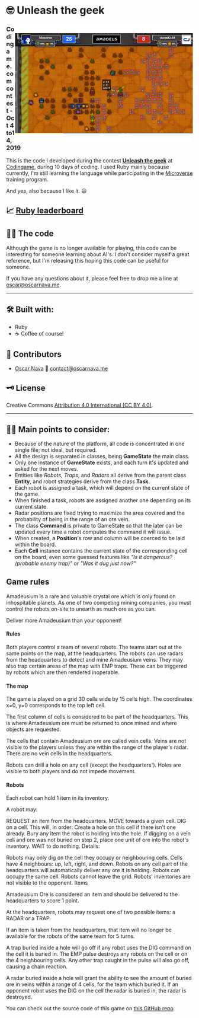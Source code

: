 # 🤓 Unleash the geek

[<img src="docs/gameplay.gif" align="right">](https://www.codingame.com/leaderboards/contests/unleash-the-geek-amadeus/global?column=language&value=Ruby)

### Codingame.com contest - Oct 4 to14, 2019

This is the code I developed during the contest [**Unleash the geek**](https://www.codingame.com/contests/unleash-the-geek-amadeus) at [Codingame](http://www.codingame.com/), during 10 days of coding. I used Ruby mainly because currently, I'm still learning the language while participating in the [Microverse](http://www.microverse.org/) training program.

And yes, also because I like it. 😃

## 📈 [Ruby leaderboard](https://www.codingame.com/leaderboards/contests/unleash-the-geek-amadeus/global?column=language&value=Ruby)

## 👨‍💻 The code

Although the game is no longer available for playing, this code can be interesting for someone learning about AI's. I don't consider myself a great reference, but I'm releasing this hoping this code can be useful for someone.

If you have any questions about it, please feel free to drop me a line at [oscar@oscarnava.me](mailto:oscar@oscarnava.me).

---
## 🛠 Built with:
- Ruby
- ☕ Coffee of course!

## 👤 Contributors

- [Oscar Nava](https://github.com/oscarnava) 📧 contact@oscarnava.me

## 🗝 License
Creative Commons [Attribution 4.0 International (CC BY 4.0)](https://creativecommons.org/licenses/by/4.0/).

---
## 👨‍🏫 Main points to consider:

* Because of the nature of the platform, all code is concentrated in one single file; not ideal, but required.
* All the design is separated in classes, being **GameState** the main class.
* Only one instance of **GameState** exists, and each turn it's updated and asked for the next moves.
* Entities like *Robots*, *Traps*, and *Radars* all derive from the parent class **Entity**, and robot strategies derive from the class **Task**.
* Each robot is assigned a task, which will depend on the current state of the game.
* When finished a task, robots are assigned another one depending on its current state.
* Radar positions are fixed trying to maximize the area covered and the probability of being in the range of an ore vein.
* The class **Command** is private to GameState so that the later can be updated every time a robot computes the command it will issue.
* When created, a **Position**'s row and column will be coerced to be laid within the board.
* Each **Cell** instance contains the current state of the corresponding cell on the board, even some guessed features like *"Is it dangerous? (probable enemy trap)"* or *"Was it dug just now?"*

## Game rules

Amadeusium is a rare and valuable crystal ore which is only found on inhospitable planets. As one of two competing mining companies, you must control the robots on-site to unearth as much ore as you can.

Deliver more Amadeusium than your opponent!

#### Rules

Both players control a team of several robots. The teams start out at the same points on the map, at the headquarters. The robots can use radars from the headquarters to detect and mine Amadeusium veins. They may also trap certain areas of the map with EMP traps. These can be triggered by robots which are then rendered inoperable.

#### The map

The game is played on a grid 30 cells wide by 15 cells high. The coordinates x=0, y=0 corresponds to the top left cell.

The first column of cells is considered to be part of the headquarters. This is where Amadeusium ore must be returned to once mined and where objects are requested.

The cells that contain Amadeusium ore are called vein cells. Veins are not visible to the players unless they are within the range of the player's radar. There are no vein cells in the headquarters.

Robots can drill a hole on any cell (except the headquarters'). Holes are visible to both players and do not impede movement.

#### Robots

Each robot can hold 1 item in its inventory.

A robot may:

REQUEST an item from the headquarters.
MOVE towards a given cell.
DIG on a cell. This will, in order:
Create a hole on this cell if there isn't one already.
Bury any item the robot is holding into the hole.
If digging on a vein cell and ore was not buried on step 2, place one unit of ore into the robot's inventory.
WAIT to do nothing.
Details:

Robots may only dig on the cell they occupy or neighbouring cells. Cells have 4 neighbours: up, left, right, and down.
Robots on any cell part of the headquarters will automatically deliver any ore it is holding.
Robots can occupy the same cell.
Robots cannot leave the grid.
Robots' inventories are not visible to the opponent.
Items


Amadeusium Ore is considered an item and should be delivered to the headquarters to score 1 point.

At the headquarters, robots may request one of two possible items: a RADAR or a TRAP.

If an item is taken from the headquarters, that item will no longer be available for the robots of the same team for 5 turns.

A trap buried inside a hole will go off if any robot uses the DIG command on the cell it is buried in. The EMP pulse destroys any robots on the cell or on the 4 neighbouring cells. Any other trap caught in the pulse will also go off, causing a chain reaction.

A radar buried inside a hole will grant the ability to see the amount of buried ore in veins within a range of 4 cells, for the team which buried it. If an opponent robot uses the DIG on the cell the radar is buried in, the radar is destroyed.

You can check out the source code of this game on [this GitHub repo](https://github.com/CodinGameCommunity/UnleashTheGeek).
